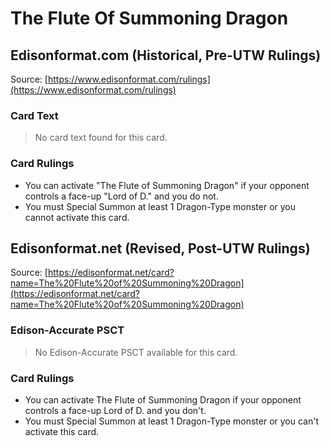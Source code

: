 # The Flute Of Summoning Dragon

## Edisonformat.com (Historical, Pre-UTW Rulings)

Source: [https://www.edisonformat.com/rulings](https://www.edisonformat.com/rulings)

### Card Text

> No card text found for this card.

### Card Rulings

*   You can activate "The Flute of Summoning Dragon" if your opponent controls a face-up "Lord of D." and you do not.
*   You must Special Summon at least 1 Dragon-Type monster or you cannot activate this card.

## Edisonformat.net (Revised, Post-UTW Rulings)

Source: [https://edisonformat.net/card?name=The%20Flute%20of%20Summoning%20Dragon](https://edisonformat.net/card?name=The%20Flute%20of%20Summoning%20Dragon)

### Edison-Accurate PSCT

> No Edison-Accurate PSCT available for this card.

### Card Rulings

*   You can activate The Flute of Summoning Dragon if your opponent controls a face-up Lord of D. and you don't.
*   You must Special Summon at least 1 Dragon-Type monster or you can't activate this card.
            